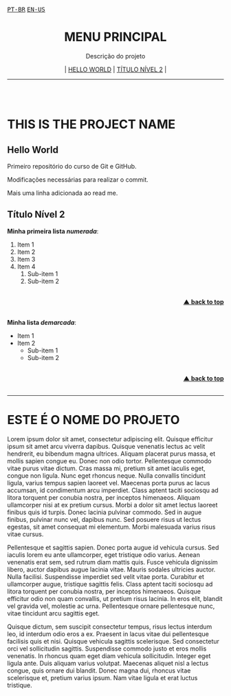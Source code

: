 <div id="home" align="left">
 
<kbd><a href="#pt-br">PT-BR</a></kbd> 
<kbd><a href="#en">EN-US</a></kbd>
</div>

<div id="menu" align="center">
<h1>MENU PRINCIPAL</h1>
<p>Descrição do projeto</p>
 
| <a href="#hello-world">HELLO WORLD</a> 
| <a href="#título-nível-2">TÍTULO NÍVEL 2</a> |
</div>

___

<br/><br/>

<h1 id="en">THIS IS THE PROJECT NAME</h1>

## Hello World
 Primeiro repositório do curso de Git e GitHub.

Modificações necessárias para realizar o commit.

Mais uma linha adicionada ao read me.

## Título Nível 2

__Minha primeira lista *numerada*__:

1. Item 1
1. Item 2
0. Item 3
4. Item 4
   1. Sub-item 1
   1. Sub-item 2

<br/>
<div align="right">
    <b><a href="#home">▲ back to top</a></b>
</div>
<br/>

**Minha lista _demarcada_**:

* Item 1
* Item 2
   - Sub-item 1
   * Sub-item 2

<br/>
<div align="right">
    <b><a href="#home">▲ back to top</a></b>
</div>
<br/>

___

<h1 id="pt-br">ESTE É O NOME DO PROJETO</h1>

Lorem ipsum dolor sit amet, consectetur adipiscing elit. Quisque efficitur ipsum sit amet arcu viverra dapibus. Quisque venenatis lectus ac velit hendrerit, eu bibendum magna ultrices. Aliquam placerat purus massa, et mollis sapien congue eu. Donec non odio tortor. Pellentesque commodo vitae purus vitae dictum. Cras massa mi, pretium sit amet iaculis eget, congue non ligula. Nunc eget rhoncus neque. Nulla convallis tincidunt ligula, varius tempus sapien laoreet vel. Maecenas porta purus ac lacus accumsan, id condimentum arcu imperdiet. Class aptent taciti sociosqu ad litora torquent per conubia nostra, per inceptos himenaeos. Aliquam ullamcorper nisi at ex pretium cursus. Morbi a dolor sit amet lectus laoreet finibus quis id turpis. Donec lacinia pulvinar commodo. Sed in augue finibus, pulvinar nunc vel, dapibus nunc. Sed posuere risus ut lectus egestas, sit amet consequat mi elementum. Morbi malesuada varius risus vitae cursus.

Pellentesque et sagittis sapien. Donec porta augue id vehicula cursus. Sed iaculis lorem eu ante ullamcorper, eget tristique odio varius. Aenean venenatis erat sem, sed rutrum diam mattis quis. Fusce vehicula dignissim libero, auctor dapibus augue lacinia vitae. Mauris sodales ultricies auctor. Nulla facilisi. Suspendisse imperdiet sed velit vitae porta. Curabitur et ullamcorper augue, tristique sagittis felis. Class aptent taciti sociosqu ad litora torquent per conubia nostra, per inceptos himenaeos. Quisque efficitur odio non quam convallis, ut pretium risus lacinia. In eros elit, blandit vel gravida vel, molestie ac urna. Pellentesque ornare pellentesque nunc, vitae tincidunt arcu sagittis eget.

Quisque dictum, sem suscipit consectetur tempus, risus lectus interdum leo, id interdum odio eros a ex. Praesent in lacus vitae dui pellentesque facilisis quis et nisi. Quisque vehicula sagittis scelerisque. Sed consectetur orci vel sollicitudin sagittis. Suspendisse commodo justo et eros mollis venenatis. In rhoncus quam eget diam vehicula sollicitudin. Integer eget ligula ante. Duis aliquam varius volutpat. Maecenas aliquet nisl a lectus congue, quis ornare dui blandit. Donec magna dui, rhoncus vitae scelerisque et, pretium varius ipsum. Nam vitae ligula et erat luctus tristique.
